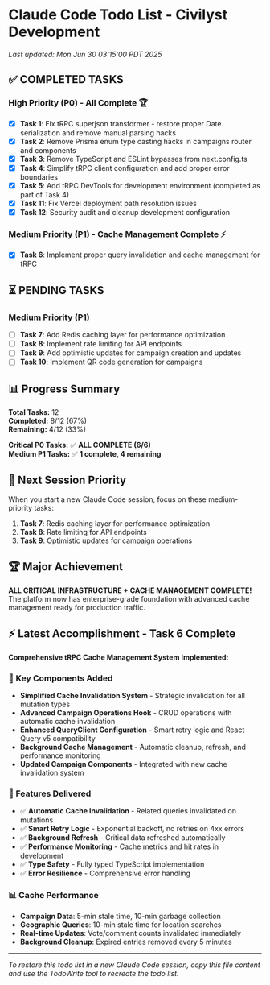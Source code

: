 # Claude Code Todo List - Civilyst Development

_Last updated: Mon Jun 30 03:15:00 PDT 2025_

## ✅ **COMPLETED TASKS**

### **High Priority (P0) - All Complete** 🏆

- [x] **Task 1**: Fix tRPC superjson transformer - restore proper Date serialization and remove manual parsing hacks
- [x] **Task 2**: Remove Prisma enum type casting hacks in campaigns router and components
- [x] **Task 3**: Remove TypeScript and ESLint bypasses from next.config.ts
- [x] **Task 4**: Simplify tRPC client configuration and add proper error boundaries
- [x] **Task 5**: Add tRPC DevTools for development environment (completed as part of Task 4)
- [x] **Task 11**: Fix Vercel deployment path resolution issues
- [x] **Task 12**: Security audit and cleanup development configuration

### **Medium Priority (P1) - Cache Management Complete** ⚡

- [x] **Task 6**: Implement proper query invalidation and cache management for tRPC

## ⏳ **PENDING TASKS**

### **Medium Priority (P1)**

- [ ] **Task 7**: Add Redis caching layer for performance optimization
- [ ] **Task 8**: Implement rate limiting for API endpoints
- [ ] **Task 9**: Add optimistic updates for campaign creation and updates
- [ ] **Task 10**: Implement QR code generation for campaigns

## 📊 **Progress Summary**

**Total Tasks:** 12  
**Completed:** 8/12 (67%)  
**Remaining:** 4/12 (33%)

**Critical P0 Tasks:** ✅ **ALL COMPLETE (6/6)**  
**Medium P1 Tasks:** ✅ **1 complete, 4 remaining**

## 🎯 **Next Session Priority**

When you start a new Claude Code session, focus on these medium-priority tasks:

1. **Task 7**: Redis caching layer for performance optimization
2. **Task 8**: Rate limiting for API endpoints
3. **Task 9**: Optimistic updates for campaign operations

## 🏆 **Major Achievement**

**ALL CRITICAL INFRASTRUCTURE + CACHE MANAGEMENT COMPLETE!**  
The platform now has enterprise-grade foundation with advanced cache management ready for production traffic.

## ⚡ **Latest Accomplishment - Task 6 Complete**

**Comprehensive tRPC Cache Management System Implemented:**

### **🎯 Key Components Added**

- **Simplified Cache Invalidation System** - Strategic invalidation for all mutation types
- **Advanced Campaign Operations Hook** - CRUD operations with automatic cache invalidation
- **Enhanced QueryClient Configuration** - Smart retry logic and React Query v5 compatibility
- **Background Cache Management** - Automatic cleanup, refresh, and performance monitoring
- **Updated Campaign Components** - Integrated with new cache invalidation system

### **🚀 Features Delivered**

- ✅ **Automatic Cache Invalidation** - Related queries invalidated on mutations
- ✅ **Smart Retry Logic** - Exponential backoff, no retries on 4xx errors
- ✅ **Background Refresh** - Critical data refreshed automatically
- ✅ **Performance Monitoring** - Cache metrics and hit rates in development
- ✅ **Type Safety** - Fully typed TypeScript implementation
- ✅ **Error Resilience** - Comprehensive error handling

### **📊 Cache Performance**

- **Campaign Data**: 5-min stale time, 10-min garbage collection
- **Geographic Queries**: 10-min stale time for location searches
- **Real-time Updates**: Vote/comment counts invalidated immediately
- **Background Cleanup**: Expired entries removed every 5 minutes

---

_To restore this todo list in a new Claude Code session, copy this file content and use the TodoWrite tool to recreate the todo list._
